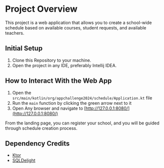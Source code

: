# Project Overview
This project is a web application that allows you to create a school-wide schedule based on
available courses, student requests, and available teachers.

## Initial Setup
1. Clone this Repository to your machine.
2. Open the project in any IDE, preferably Intellij IDEA.

## How to Interact With the Web App
1. Open the ```src/main/kotlin/org/appchallenge2024/schedule/Application.kt``` file
2. Run the ```main``` function by clicking the green arrow next to it
3. Open Any browser and navigate to [http://127.0.0.1:8080/](http://127.0.0.1:8080/)

From the landing page, you can register your school, and you will be guided through
schedule creation process.

## Dependency Credits
* [Ktor](https://ktor.io/)
* [SQLDelight](https://github.com/cashapp/sqldelight)